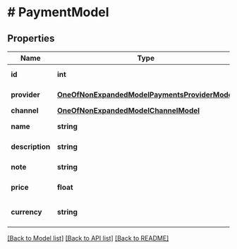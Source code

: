 # # PaymentModel

## Properties

Name | Type | Description | Notes
------------ | ------------- | ------------- | -------------
**id** | **int** | Payment identifier. | [optional]
**provider** | [**OneOfNonExpandedModelPaymentsProviderModel**](OneOfNonExpandedModelPaymentsProviderModel.md) | Payment Provider. | [optional]
**channel** | [**OneOfNonExpandedModelChannelModel**](OneOfNonExpandedModelChannelModel.md) | Channel. | [optional]
**name** | **string** | Payment name. | [optional]
**description** | **string** | Payment description. | [optional]
**note** | **string** | Payment note. | [optional]
**price** | **float** | Payment price. | [optional]
**currency** | **string** | Payment price currency. | [optional]

[[Back to Model list]](../../README.md#models) [[Back to API list]](../../README.md#endpoints) [[Back to README]](../../README.md)
